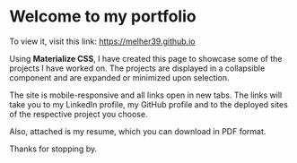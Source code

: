 # Welcome to my portfolio

To view it, visit this link: https://melher39.github.io

Using **Materialize CSS**, I have created this page to showcase some of the projects I have worked on.
The projects are displayed in a collapsible component and are expanded or minimized upon selection.

The site is mobile-responsive and all links open in new tabs. The links will take you to my LinkedIn profile, my GitHub profile and to the deployed sites of the respective project you choose.

Also, attached is my resume, which you can download in PDF format.

Thanks for stopping by.

